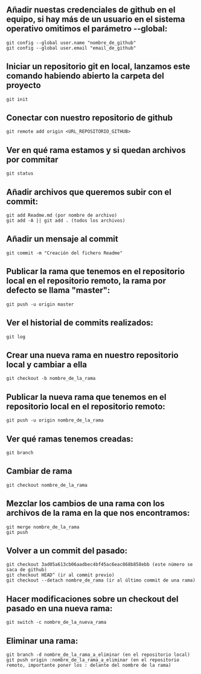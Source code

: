 ## Añadir nuestas credenciales de github en el equipo, si hay más de un usuario en el sistema operativo omitimos el parámetro --global:

```git
git config --global user.name "nombre_de_github"
git config --global user.email "email_de_github"
```
## Iniciar un repositorio git en local, lanzamos este comando habiendo abierto la carpeta del proyecto
```git
git init
```
## Conectar con nuestro repositorio de github
```git
git remote add origin <URL_REPOSITORIO_GITHUB>
```
## Ver en qué rama estamos y si quedan archivos por commitar
```git
git status
```
## Añadir archivos que queremos subir con el commit:
```git
git add Readme.md (por nombre de archivo) 
git add -A || git add . (todos los archivos)
```
## Añadir un mensaje al commit
```git
git commit -m "Creación del fichero Readme"
```
## Publicar la rama que tenemos en el repositorio local en el repositorio remoto, la rama por defecto se llama "master":
```git
git push -u origin master
```
## Ver el historial de commits realizados:
```git
git log 
```
## Crear una nueva rama en nuestro repositorio local y cambiar a ella
```git
git checkout -b nombre_de_la_rama
```
## Publicar la nueva rama que tenemos en el repositorio local en el repositorio remoto:
```git
git push -u origin nombre_de_la_rama 
```
## Ver qué ramas tenemos creadas:
```git
git branch
```
## Cambiar de rama
```git
git checkout nombre_de_la_rama
```
## Mezclar los cambios de una rama con los archivos de la rama en la que nos encontramos:
```git
git merge nombre_de_la_rama
git push
```
## Volver a un commit del pasado:
```git
git checkout 3ad05a613cb06aadbec4bf45ac6eac868b858ebb (este número se saca de github)
git checkout HEAD^ (ir al commit previo)
git checkout --detach nombre_de_rama (ir al último commit de una rama)
```
## Hacer modificaciones sobre un checkout del pasado en una nueva rama:
```git
git switch -c nombre_de_la_nueva_rama
```
## Eliminar una rama:
```git
git branch -d nombre_de_la_rama_a_eliminar (en el repositorio local)
git push origin :nombre_de_la_rama_a_eliminar (en el repositorio remoto, importante poner los : delante del nombre de la rama)
```
